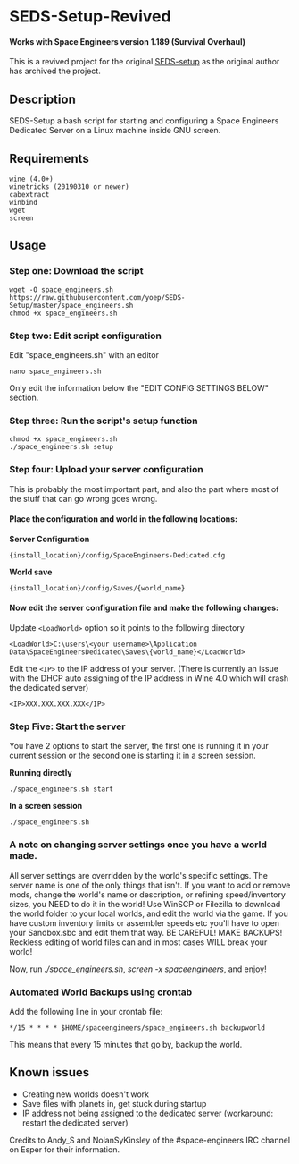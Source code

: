 # SEDS-Setup-Revived

#### Works with Space Engineers version 1.189 (Survival Overhaul)

This is a revived project for the original [SEDS-setup](https://github.com/DJArghlex/SEDS-Setup) as the original author has archived the project.

## Description
SEDS-Setup a bash script for starting and configuring a Space Engineers Dedicated Server on a Linux machine inside GNU screen.

## Requirements

    wine (4.0+)
    winetricks (20190310 or newer)
    cabextract
    winbind
    wget
    screen

## Usage

### Step one: Download the script

	wget -O space_engineers.sh https://raw.githubusercontent.com/yoep/SEDS-Setup/master/space_engineers.sh
	chmod +x space_engineers.sh

### Step two: Edit script configuration

Edit "space_engineers.sh" with an editor
        
    nano space_engineers.sh

Only edit the information below the "EDIT CONFIG SETTINGS BELOW" section.

### Step three: Run the script's setup function

	chmod +x space_engineers.sh
	./space_engineers.sh setup

### Step four: Upload your server configuration

This is probably the most important part, and also the part where most of the stuff that can go wrong goes wrong.

#### Place the configuration and world in the following locations:

**Server Configuration**

    {install_location}/config/SpaceEngineers-Dedicated.cfg

**World save**

    {install_location}/config/Saves/{world_name}

#### Now edit the server configuration file and make the following changes:

Update `<LoadWorld>` option so it points to the following directory

    <LoadWorld>C:\users\<your username>\Application Data\SpaceEngineersDedicated\Saves\{world_name}</LoadWorld>
    
Edit the `<IP>` to the IP address of your server.
(There is currently an issue with the DHCP auto assigning of the IP address in Wine 4.0 which will crash the dedicated server)

    <IP>XXX.XXX.XXX.XXX</IP>

### Step Five: Start the server

You have 2 options to start the server, the first one is running it in your current session or the second one is starting it in a screen session.

**Running directly**

    ./space_engineers.sh start
    
**In a screen session**

    ./space_engineers.sh

### A note on changing server settings once you have a world made.

All server settings are overridden by the world's specific settings. The server name is one of the only things that isn't. If you want to add or remove mods, change the world's name or description, or refining speed/inventory sizes, you NEED to do it in the world! Use WinSCP or Filezilla to download the world folder to your local worlds, and edit the world via the game. If you have custom inventory limits or assembler speeds etc you'll have to open your Sandbox.sbc and edit them that way. BE CAREFUL! MAKE BACKUPS! Reckless editing of world files can and in most cases WILL break your world!

Now, run *./space_engineers.sh*, *screen -x spaceengineers*, and enjoy!

### Automated World Backups using crontab
Add the following line in your crontab file:

	*/15 * * * * $HOME/spaceengineers/space_engineers.sh backupworld
	
This means that every 15 minutes that go by, backup the world.

## Known issues

* Creating new worlds doesn't work
* Save files with planets in, get stuck during startup
* IP address not being assigned to the dedicated server (workaround: restart the dedicated server)

Credits to Andy_S and NolanSyKinsley of the #space-engineers IRC channel on Esper for their information.
